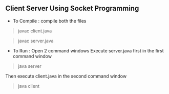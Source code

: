 ## Client Server Using Socket Programming

* To Compile :
compile both the files

> javac client.java

> javac server.java

* To Run : 
Open 2 command windows
Execute server.java first in the first command window

> java server

Then execute client.java in the second command window
> java client


